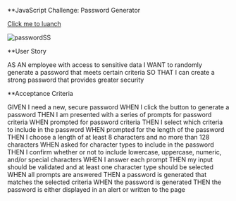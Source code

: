 **JavaScript Challenge: Password Generator

[Click me to luanch](https://aaronliuxm.github.io/Password-generator/)

![passwordSS](https://user-images.githubusercontent.com/104994115/176980130-5efae2a4-d626-4806-b34a-11e17a13d806.PNG)


**User Story

AS AN employee with access to sensitive data
I WANT to randomly generate a password that meets certain criteria
SO THAT I can create a strong password that provides greater security

**Acceptance Criteria

GIVEN I need a new, secure password
WHEN I click the button to generate a password
THEN I am presented with a series of prompts for password criteria
WHEN prompted for password criteria
THEN I select which criteria to include in the password
WHEN prompted for the length of the password
THEN I choose a length of at least 8 characters and no more than 128 characters
WHEN asked for character types to include in the password
THEN I confirm whether or not to include lowercase, uppercase, numeric, and/or special characters
WHEN I answer each prompt
THEN my input should be validated and at least one character type should be selected
WHEN all prompts are answered
THEN a password is generated that matches the selected criteria
WHEN the password is generated
THEN the password is either displayed in an alert or written to the page
